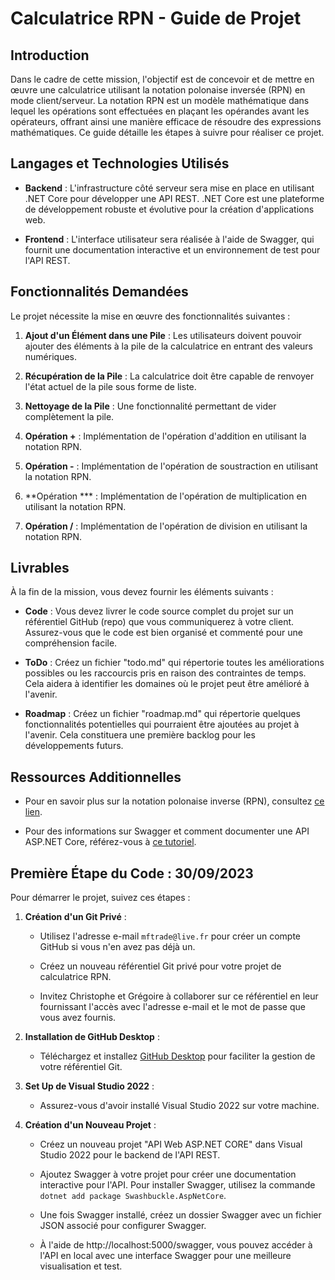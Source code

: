 # Calculatrice RPN - Guide de Projet

## Introduction

Dans le cadre de cette mission, l'objectif est de concevoir et de mettre en œuvre une calculatrice utilisant la notation polonaise inversée (RPN) en mode client/serveur. La notation RPN est un modèle mathématique dans lequel les opérations sont effectuées en plaçant les opérandes avant les opérateurs, offrant ainsi une manière efficace de résoudre des expressions mathématiques. Ce guide détaille les étapes à suivre pour réaliser ce projet.

## Langages et Technologies Utilisés

- **Backend** : L'infrastructure côté serveur sera mise en place en utilisant .NET Core pour développer une API REST. .NET Core est une plateforme de développement robuste et évolutive pour la création d'applications web.

- **Frontend** : L'interface utilisateur sera réalisée à l'aide de Swagger, qui fournit une documentation interactive et un environnement de test pour l'API REST.

## Fonctionnalités Demandées

Le projet nécessite la mise en œuvre des fonctionnalités suivantes :

1. **Ajout d'un Élément dans une Pile** : Les utilisateurs doivent pouvoir ajouter des éléments à la pile de la calculatrice en entrant des valeurs numériques.

2. **Récupération de la Pile** : La calculatrice doit être capable de renvoyer l'état actuel de la pile sous forme de liste.

3. **Nettoyage de la Pile** : Une fonctionnalité permettant de vider complètement la pile.

4. **Opération +** : Implémentation de l'opération d'addition en utilisant la notation RPN.

5. **Opération -** : Implémentation de l'opération de soustraction en utilisant la notation RPN.

6. **Opération *** : Implémentation de l'opération de multiplication en utilisant la notation RPN.

7. **Opération /** : Implémentation de l'opération de division en utilisant la notation RPN.

## Livrables

À la fin de la mission, vous devez fournir les éléments suivants :

- **Code** : Vous devez livrer le code source complet du projet sur un référentiel GitHub (repo) que vous communiquerez à votre client. Assurez-vous que le code est bien organisé et commenté pour une compréhension facile.

- **ToDo** : Créez un fichier "todo.md" qui répertorie toutes les améliorations possibles ou les raccourcis pris en raison des contraintes de temps. Cela aidera à identifier les domaines où le projet peut être amélioré à l'avenir.

- **Roadmap** : Créez un fichier "roadmap.md" qui répertorie quelques fonctionnalités potentielles qui pourraient être ajoutées au projet à l'avenir. Cela constituera une première backlog pour les développements futurs.

## Ressources Additionnelles

- Pour en savoir plus sur la notation polonaise inverse (RPN), consultez [ce lien](https://fr.wikipedia.org/wiki/Notation_polonaise_inverse).

- Pour des informations sur Swagger et comment documenter une API ASP.NET Core, référez-vous à [ce tutoriel](https://rdonfack.developpez.com/tutoriels/documenter-web-api-aspnet-core-swagger/).

## Première Étape du Code : 30/09/2023

Pour démarrer le projet, suivez ces étapes :

1. **Création d'un Git Privé** :

   - Utilisez l'adresse e-mail `mftrade@live.fr` pour créer un compte GitHub si vous n'en avez pas déjà un.

   - Créez un nouveau référentiel Git privé pour votre projet de calculatrice RPN.

   - Invitez Christophe et Grégoire à collaborer sur ce référentiel en leur fournissant l'accès avec l'adresse e-mail et le mot de passe que vous avez fournis.

2. **Installation de GitHub Desktop** :

   - Téléchargez et installez [GitHub Desktop](https://desktop.github.com/) pour faciliter la gestion de votre référentiel Git.

3. **Set Up de Visual Studio 2022** :

   - Assurez-vous d'avoir installé Visual Studio 2022 sur votre machine.

4. **Création d'un Nouveau Projet** :

   - Créez un nouveau projet "API Web ASP.NET CORE" dans Visual Studio 2022 pour le backend de l'API REST.

   - Ajoutez Swagger à votre projet pour créer une documentation interactive pour l'API. Pour installer Swagger, utilisez la commande `dotnet add package Swashbuckle.AspNetCore`.

   - Une fois Swagger installé, créez un dossier Swagger avec un fichier JSON associé pour configurer Swagger.

   - À l'aide de http://localhost:5000/swagger, vous pouvez accéder à l'API en local avec une interface Swagger pour une meilleure visualisation et test.
